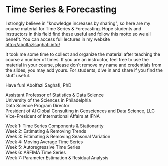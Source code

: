 # Time Series & Forecasting

I strongly believe in "knowledge increases by sharing", so here are my course material for Time Series & Forecasting. Hope students and instructors in this field find these useful and follow this motto so we all benefit. You can access full lectures in my website http://abolfazlsaghafi.info/

It took me some time to collect and organize the material after teaching the course a number of times. If you are an instructor, feel free to use the material in your course, please don't remove my name and credentials from the slides, you may add yours. For students, dive in and share if you find the stuff useful.

Have fun!
Abolfazl Saghafi, PhD

Assistant Professor of Statistics & Data Science  
University of the Sciences in Philadelphia  
Data Science Program Director  
President of AI Global Consulting in Geosciences and Data Science, LLC  
Vice-President of International Affairs at IFNA  

Week 1: Time Series Components & Stationarity  
Week 2: Estimating & Removing Trends  
Week 3: Estimating & Removing Seasonal Variation  
Week 4: Moving Average Time Series  
Week 5: Autoregressive Time Series  
Week 6: ARFIMA Time Series  
Week 7: Parameter Estimation & Residual Analysis  
